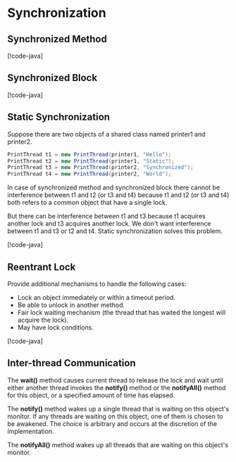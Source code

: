 # Synchronization

## Synchronized Method

[!code-java[](code/SynchronizedMethod.java)]

## Synchronized Block

[!code-java[](code/SynchronizedBlock.java)]

## Static Synchronization

Suppose there are two objects of a shared class named printer1 and printer2.

```java
PrintThread t1 = new PrintThread(printer1, "Hello");
PrintThread t2 = new PrintThread(printer1, "Static");
PrintThread t3 = new PrintThread(printer2, "Synchronized");
PrintThread t4 = new PrintThread(printer2, "World");
```


In case of synchronized method and synchronized block there cannot be interference between t1 and t2 (or t3 and t4) because t1 and t2 (or t3 and t4) both refers to a common object that have a single lock. 

But there can be interference between t1 and t3 because t1 acquires another lock and t3 acquires another lock. We don't want interference between t1 and t3 or t2 and t4. Static synchronization solves this problem.

[!code-java[](code/StaticSynchronization.java)]

## Reentrant Lock

Provide additional mechanisms to handle the following cases:
- Lock an object immediately or within a timeout period.
- Be able to unlock in another method.
- Fair lock waiting mechanism (the thread that has waited the longest will acquire the lock).
- May have lock conditions.

[!code-java[](code/ReentrantLockDemo.java)]

## Inter-thread Communication

The **wait()** method causes current thread to release the lock and wait until either another thread invokes the **notify()** method or the **notifyAll()** method for this object, or a specified amount of time has elapsed.

The **notify()** method wakes up a single thread that is waiting on this object's monitor. If any threads are waiting on this object, one of them is chosen to be awakened. The choice is arbitrary and occurs at the discretion of the implementation.

The **notifyAll()** method wakes up all threads that are waiting on this object's monitor.


